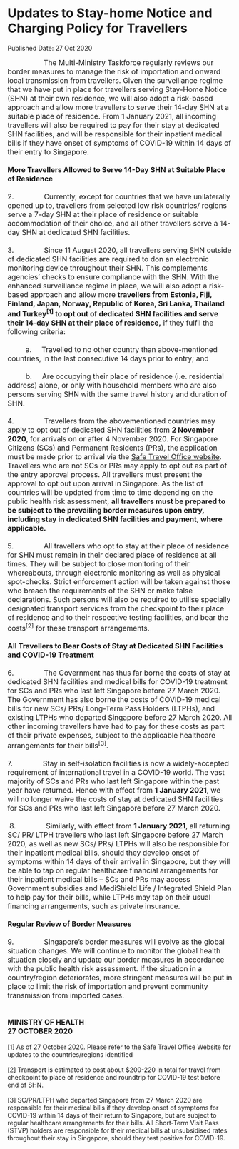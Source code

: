 <html>
    <meta http-equiv="Content-Type" content="text/html; charset=utf-8"/>
    <meta charset="utf-8"/>
    <title>Updates to Stay-home Notice and Charging Policy for Travellers</title>
    <body><h1>Updates to Stay-home Notice and Charging Policy for Travellers</h1>
    <p>Published Date: 27 Oct 2020</p> <span style="font-size: 16px;">&nbsp; &nbsp; &nbsp; &nbsp; &nbsp; &nbsp; &nbsp; &nbsp; &nbsp; The Multi-Ministry Taskforce regularly reviews our border measures to manage the risk of importation and onward local transmission from travellers. Given the surveillance regime that we have put in place for travellers serving Stay-Home Notice (SHN) at their own residence, we will also adopt a risk-based approach and allow more travellers to serve their 14-day SHN at a suitable place of residence. From 1 January 2021, all incoming travellers will also be required to pay for their stay at dedicated SHN facilities, and will be responsible for their inpatient medical bills if they have onset of symptoms of COVID-19 within 14 days of their entry to Singapore.<br><br><strong>More Travellers Allowed to Serve 14-Day SHN at Suitable Place of Residence<br></strong><br>2.&nbsp; &nbsp; &nbsp; &nbsp; &nbsp; &nbsp; &nbsp; &nbsp;Currently, except for countries that we have unilaterally opened up to, travellers from selected low risk countries/ regions serve a 7-day SHN at their place of residence or suitable accommodation of their choice, and all other travellers serve a 14-day SHN at dedicated SHN facilities.<br><br>3.&nbsp; &nbsp; &nbsp; &nbsp; &nbsp; &nbsp; &nbsp; &nbsp;Since 11 August 2020, all travellers serving SHN outside of dedicated SHN facilities are required to don an electronic monitoring device throughout their SHN. This complements agencies’ checks to ensure compliance with the SHN. With the enhanced surveillance regime in place, we will also adopt a risk-based approach and allow more <strong>travellers from Estonia, Fiji, Finland, Japan, Norway, Republic of Korea, Sri Lanka, Thailand and Turkey<sup>[1]</sup> to opt out of dedicated SHN facilities and serve their 14-day SHN at their place of residence,</strong> if they fulfil the following criteria:<br><br>&nbsp; &nbsp; &nbsp; &nbsp; &nbsp;a.&nbsp; &nbsp; &nbsp;Travelled to no other country than above-mentioned countries, in the last consecutive 14 days prior to entry; and<br><br>&nbsp; &nbsp; &nbsp; &nbsp; &nbsp;b.&nbsp; &nbsp; &nbsp;Are occupying their place of residence (i.e. residential address) alone, or only with household members who are also persons serving SHN with the same travel history and duration of SHN.<br><br>4.&nbsp; &nbsp; &nbsp; &nbsp; &nbsp; &nbsp; &nbsp; &nbsp;Travellers from the abovementioned countries may apply to opt out of dedicated SHN facilities from <strong>2 November 2020</strong>, for arrivals on or after 4 November 2020. For Singapore Citizens (SCs) and Permanent Residents (PRs), the application must be made prior to arrival via the <a href="http://www.safetravel.ica.gov.sg/" title="" class="" target="">Safe Travel Office website</a>. Travellers who are not SCs or PRs may apply to opt out as part of the entry approval process. All travellers must present the approval to opt out upon arrival in Singapore. As the list of countries will be updated from time to time depending on the public health risk assessment, <strong>all travellers must be prepared to be subject to the prevailing border measures upon entry, including stay in dedicated SHN facilities and payment, where applicable.</strong><br><br>5.&nbsp; &nbsp; &nbsp; &nbsp; &nbsp; &nbsp; &nbsp; &nbsp;All travellers who opt to stay at their place of residence for SHN must remain in their declared place of residence at all times. They will be subject to close monitoring of their whereabouts, through electronic monitoring as well as physical spot-checks. Strict enforcement action will be taken against those who breach the requirements of the SHN or make false declarations. Such persons will also be required to utilise specially designated transport services from the checkpoint to their place of residence and to their respective testing facilities, and bear the costs<sup>[2]</sup> for these transport arrangements.<br><br><strong>All Travellers to Bear Costs of Stay at Dedicated SHN Facilities and COVID-19 Treatment</strong><br><br>6.&nbsp; &nbsp; &nbsp; &nbsp; &nbsp; &nbsp; &nbsp; &nbsp;The Government has thus far borne the costs of stay at dedicated SHN facilities and medical bills for COVID-19 treatment for SCs and PRs who last left Singapore before 27 March 2020. The Government has also borne the costs of COVID-19 medical bills for new SCs/ PRs/ Long-Term Pass Holders (LTPHs), and existing LTPHs who departed Singapore before 27 March 2020. All other incoming travellers have had to pay for these costs as part of their private expenses, subject to the applicable healthcare arrangements for their bills<sup>[3]</sup>.<br><br>7.&nbsp; &nbsp; &nbsp; &nbsp; &nbsp; &nbsp; &nbsp; &nbsp;Stay in self-isolation facilities is now a widely-accepted requirement of international travel in a COVID-19 world. The vast majority of SCs and PRs who last left Singapore within the past year have returned. Hence with effect from <strong>1 January 2021</strong>, we will no longer waive the costs of stay at dedicated SHN facilities for SCs and PRs who last left Singapore before 27 March 2020.<br><br>&nbsp;8.&nbsp; &nbsp; &nbsp; &nbsp; &nbsp; &nbsp; &nbsp; &nbsp;Similarly, with effect from <strong>1 January 2021</strong>, all returning SC/ PR/ LTPH travellers who last left Singapore before 27 March 2020, as well as new SCs/ PRs/ LTPHs will also be responsible for their inpatient medical bills, should they develop onset of symptoms within 14 days of their arrival in Singapore, but they will be able to tap on regular healthcare financial arrangements for their inpatient medical bills – SCs and PRs may access Government subsidies and MediShield Life / Integrated Shield Plan to help pay for their bills, while LTPHs may tap on their usual financing arrangements, such as private insurance.<br><br><strong>Regular Review of Border Measures</strong><br><br>9.&nbsp; &nbsp; &nbsp; &nbsp; &nbsp; &nbsp; &nbsp; &nbsp;Singapore’s border measures will evolve as the global situation changes. We will continue to monitor the global health situation closely and update our border measures in accordance with the public health risk assessment. If the situation in a country/region deteriorates, more stringent measures will be put in place to limit the risk of importation and prevent community transmission from imported cases.<br><br><br></span><strong><span style="font-size: 16px;">MINISTRY OF HEALTH<br>27 OCTOBER 2020</span><br></strong><div><br></div>[1] As of 27 October 2020. Please refer to the Safe Travel Office Website for updates to the countries/regions identified<br><br>[2] Transport is estimated to cost about $200-220 in total for travel from checkpoint to place of residence and roundtrip for COVID-19 test before end of SHN.<br><br>[3] SC/PR/LTPH who departed Singapore from 27 March 2020 are responsible for their medical bills if they develop onset of symptoms for COVID-19 within 14 days of their return to Singapore, but are subject to regular healthcare arrangements for their bills. All Short-Term Visit Pass (STVP) holders are responsible for their medical bills at unsubsidised rates throughout their stay in Singapore, should they test positive for COVID-19.<br><div> </div></body>
</html>
